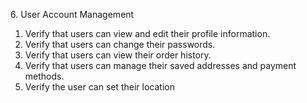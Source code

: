 ﻿6\. User Account Management

1. Verify that users can view and edit their profile information.
1. Verify that users can change their passwords.
1. Verify that users can view their order history.
1. Verify that users can manage their saved addresses and payment methods.
1. Verify the user can set their location
